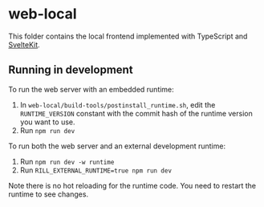 # web-local

This folder contains the local frontend implemented with TypeScript and [SvelteKit](https://kit.svelte.dev). 

## Running in development

To run the web server with an embedded runtime:

1. In `web-local/build-tools/postinstall_runtime.sh`, edit the `RUNTIME_VERSION` constant with the commit hash of the runtime version you want to use.
2. Run `npm run dev`

To run both the web server and an external development runtime:

1. Run `npm run dev -w runtime`
2. Run `RILL_EXTERNAL_RUNTIME=true npm run dev`

Note there is no hot reloading for the runtime code. You need to restart the runtime to see changes.
